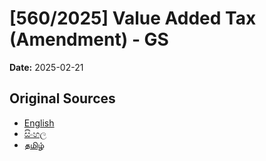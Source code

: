 # [560/2025] Value Added Tax (Amendment) - GS

**Date:** 2025-02-21

## Original Sources

- [English](https://documents.gov.lk/view/bills/2025/2/560-2025_E.pdf)
- [සිංහල](https://documents.gov.lk/view/bills/2025/2/560-2025_S.pdf)
- [தமிழ்](https://documents.gov.lk/view/bills/2025/2/560-2025_T.pdf)
